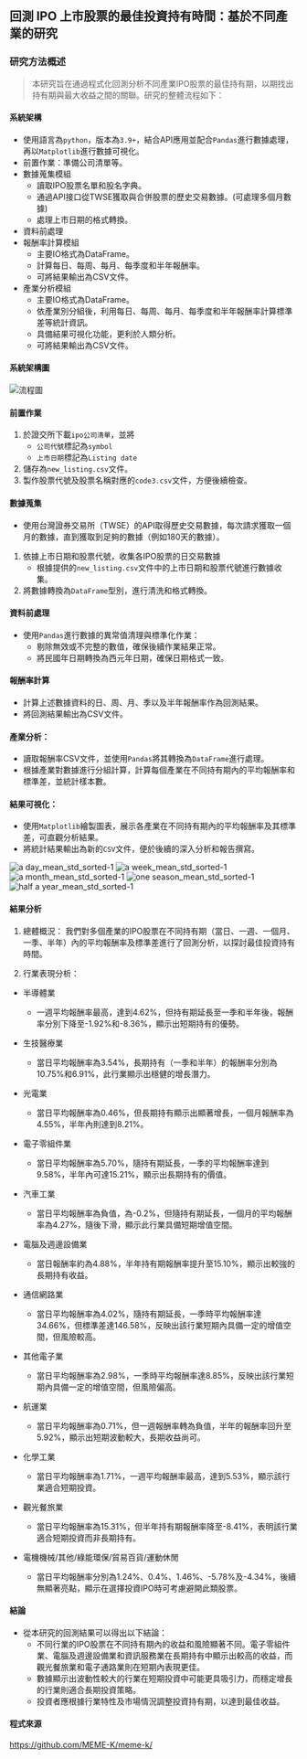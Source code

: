 ## 回測 IPO 上市股票的最佳投資持有時間：基於不同產業的研究 

### 研究方法概述 

> 本研究旨在通過程式化回測分析不同產業IPO股票的最佳持有期，以期找出持有期與最大收益之間的關聯。研究的整體流程如下： 

#### 系統架構 
- 使用語言為`python`，版本為`3.9+`，結合API應用並配合`Pandas`進行數據處理，再以`Matplotlib`進行數據可視化。
- 前置作業：準備公司清單等。
- 數據蒐集模組
  - 讀取IPO股票名單和股名字典。
  - 通過API接口從TWSE獲取與合併股票的歷史交易數據。(可處理多個月數據)
  - 處理上市日期的格式轉換。
- 資料前處理
- 報酬率計算模組
  - 主要IO格式為DataFrame。
  - 計算每日、每周、每月、每季度和半年報酬率。
  - 可將結果輸出為CSV文件。
- 產業分析模組
  - 主要IO格式為DataFrame。
  - 依產業別分組後，利用每日、每周、每月、每季度和半年報酬率計算標準差等統計資訊。
  - 具備結果可視化功能，更利於人類分析。
  - 可將結果輸出為CSV文件。

<div style="page-break-after: always;"></div>

#### 系統架構圖
![流程圖](https://github.com/user-attachments/assets/36e8d200-c5c7-4daa-9b14-27e9649e65fb)



#### 前置作業

1. 於證交所下載`ipo公司清單`，並將
   - `公司代號`標記為`symbol`
   - `上市日期`標記為`Listing date`
2. 儲存為`new_listing.csv`文件。
3. 製作股票代號及股票名稱對應的`code3.csv`文件，方便後續檢查。 

#### 數據蒐集

- 使用台灣證券交易所（TWSE）的API取得歷史交易數據，每次請求獲取一個月的數據，直到獲取到足夠的數據（例如180天的數據）。
1. 依據上市日期和股票代號，收集各IPO股票的日交易數據
   - 根據提供的`new_listing.csv`文件中的上市日期和股票代號進行數據收集。 
2. 將數據轉換為`DataFrame`型別，進行清洗和格式轉換。 

#### 資料前處理 
- 使用`Pandas`進行數據的異常值清理與標準化作業： 
  - 剔除無效或不完整的數值，確保後續作業結果正常。
  - 將民國年日期轉換為西元年日期，確保日期格式一致。

#### 報酬率計算
  - 計算上述數據資料的日、周、月、季以及半年報酬率作為回測結果。
  - 將回測結果輸出為CSV文件。 

<div style="page-break-after: always;"></div>

#### 產業分析：
  - 讀取報酬率CSV文件，並使用`Pandas`將其轉換為`DataFrame`進行處理。
  - 根據產業對數據進行分組計算，計算每個產業在不同持有期內的平均報酬率和標準差，並統計樣本數。

<div style="page-break-after: always;"></div>

#### 結果可視化： 

   - 使用`Matplotlib`繪製圖表，展示各產業在不同持有期內的平均報酬率及其標準差，可直觀分析結果。
   - 將統計結果輸出為新的`CSV`文件，便於後續的深入分析和報告撰寫。 

![a day_mean_std_sorted-1](https://github.com/user-attachments/assets/98823948-363e-4b15-b5b6-8b2146bdeb5a)
![a week_mean_std_sorted-1](https://github.com/user-attachments/assets/a7ac2c75-4dbe-49cb-b3e9-62afa5d66c47)
![a month_mean_std_sorted-1](https://github.com/user-attachments/assets/4bf33e33-d730-4d93-ad99-8d1c94918b3e)
![one season_mean_std_sorted-1](https://github.com/user-attachments/assets/b7c00197-a146-46e0-a5b1-7b75a2cc79eb)
![half a year_mean_std_sorted-1](https://github.com/user-attachments/assets/e31e3df1-fbf1-44e5-a0c0-e5cab048b6e5)



#### 結果分析
 1. 總體概況： 我們對多個產業的IPO股票在不同持有期（當日、一週、一個月、一季、半年）內的平均報酬率及標準差進行了回測分析，以探討最佳投資持有時間。

 2. 行業表現分析：

- 半導體業

	- 一週平均報酬率最高，達到4.62%，但持有期延長至一季和半年後，報酬率分別下降至-1.92%和-8.36%，顯示出短期持有的優勢。

- 生技醫療業

  - 當日平均報酬率為3.54%，長期持有（一季和半年）的報酬率分別為10.75%和6.91%，此行業顯示出穩健的增長潛力。

- 光電業

  - 當日平均報酬率為0.46%，但長期持有顯示出顯著增長，一個月報酬率為4.55%，半年內則達到8.21%。

- 電子零組件業
  
  - 當日平均報酬率為5.70%，隨持有期延長，一季的平均報酬率達到9.58%，半年內可達15.21%，顯示出長期持有的價值。

- 汽車工業

  - 當日平均報酬率為負值，為-0.2%，但隨持有期延長，一個月的平均報酬率為4.27%，隨後下滑，顯示此行業具備短期增值空間。

- 電腦及週邊設備業

  - 當日報酬率約為4.88%，半年持有期報酬率提升至15.10%，顯示出較強的長期持有收益。

- 通信網路業

  - 當日平均報酬率為4.02%，隨持有期延長，一季時平均報酬率達34.66%，但標準差達146.58%，反映出該行業短期內具備一定的增值空間，但風險較高。

- 其他電子業

  - 當日平均報酬率為2.98%，一季時平均報酬率達8.85%，反映出該行業短期內具備一定的增值空間，但風險偏高。

- 航運業

  - 當日平均報酬率為0.71%，但一週報酬率轉為負值，半年的報酬率回升至5.92%，顯示出短期波動較大，長期收益尚可。

- 化學工業
	
  - 當日平均報酬率為1.71%，一週平均報酬率最高，達到5.53%，顯示該行業適合短期投資。

- 觀光餐旅業

  - 當日平均報酬率為15.31%，但半年持有期報酬率降至-8.41%，表明該行業適合短期投資而非長期持有。

- 電機機械/其他/綠能環保/貿易百貨/運動休閒
  - 當日平均報酬率分別為1.24%、0.4%、1.46%、-5.78%及-4.34%，後續無顯著亮點，顯示在選擇投資IPO時可考慮避開此類股票。

#### 結論
- 從本研究的回測結果可以得出以下結論：
  - 不同行業的IPO股票在不同持有期內的收益和風險顯著不同。電子零組件業、電腦及週邊設備業和資訊服務業在長期持有中顯示出較高的收益，而觀光餐旅業和電子通路業則在短期內表現更佳。
  - 數據顯示出波動性較大的行業在短期投資中可能更具吸引力，而穩定增長的行業則適合長期投資策略。
  - 投資者應根據行業特性及市場情況調整投資持有期，以達到最佳收益。



#### 程式來源

https://github.com/MEME-K/meme-k/











